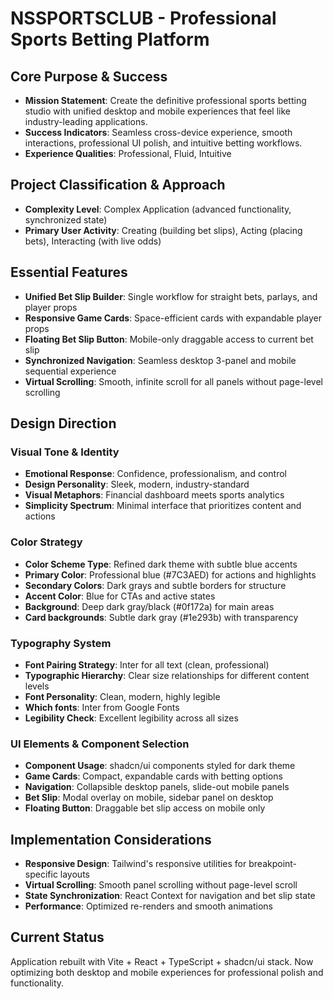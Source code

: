 # NSSPORTSCLUB - Professional Sports Betting Platform

## Core Purpose & Success

- **Mission Statement**: Create the definitive professional sports betting studio with unified desktop and mobile experiences that feel like industry-leading applications.
- **Success Indicators**: Seamless cross-device experience, smooth interactions, professional UI polish, and intuitive betting workflows.
- **Experience Qualities**: Professional, Fluid, Intuitive

## Project Classification & Approach

- **Complexity Level**: Complex Application (advanced functionality, synchronized state)
- **Primary User Activity**: Creating (building bet slips), Acting (placing bets), Interacting (with live odds)

## Essential Features

- **Unified Bet Slip Builder**: Single workflow for straight bets, parlays, and player props
- **Responsive Game Cards**: Space-efficient cards with expandable player props
- **Floating Bet Slip Button**: Mobile-only draggable access to current bet slip
- **Synchronized Navigation**: Seamless desktop 3-panel and mobile sequential experience
- **Virtual Scrolling**: Smooth, infinite scroll for all panels without page-level scrolling

## Design Direction

### Visual Tone & Identity

- **Emotional Response**: Confidence, professionalism, and control
- **Design Personality**: Sleek, modern, industry-standard
- **Visual Metaphors**: Financial dashboard meets sports analytics
- **Simplicity Spectrum**: Minimal interface that prioritizes content and actions

### Color Strategy

- **Color Scheme Type**: Refined dark theme with subtle blue accents
- **Primary Color**: Professional blue (#7C3AED) for actions and highlights
- **Secondary Colors**: Dark grays and subtle borders for structure
- **Accent Color**: Blue for CTAs and active states
- **Background**: Deep dark gray/black (#0f172a) for main areas
- **Card backgrounds**: Subtle dark gray (#1e293b) with transparency

### Typography System

- **Font Pairing Strategy**: Inter for all text (clean, professional)
- **Typographic Hierarchy**: Clear size relationships for different content levels
- **Font Personality**: Clean, modern, highly legible
- **Which fonts**: Inter from Google Fonts
- **Legibility Check**: Excellent legibility across all sizes

### UI Elements & Component Selection

- **Component Usage**: shadcn/ui components styled for dark theme
- **Game Cards**: Compact, expandable cards with betting options
- **Navigation**: Collapsible desktop panels, slide-out mobile panels
- **Bet Slip**: Modal overlay on mobile, sidebar panel on desktop
- **Floating Button**: Draggable bet slip access on mobile only

## Implementation Considerations

- **Responsive Design**: Tailwind's responsive utilities for breakpoint-specific layouts
- **Virtual Scrolling**: Smooth panel scrolling without page-level scroll
- **State Synchronization**: React Context for navigation and bet slip state
- **Performance**: Optimized re-renders and smooth animations

## Current Status

Application rebuilt with Vite + React + TypeScript + shadcn/ui stack. Now optimizing both desktop and mobile experiences for professional polish and functionality.
